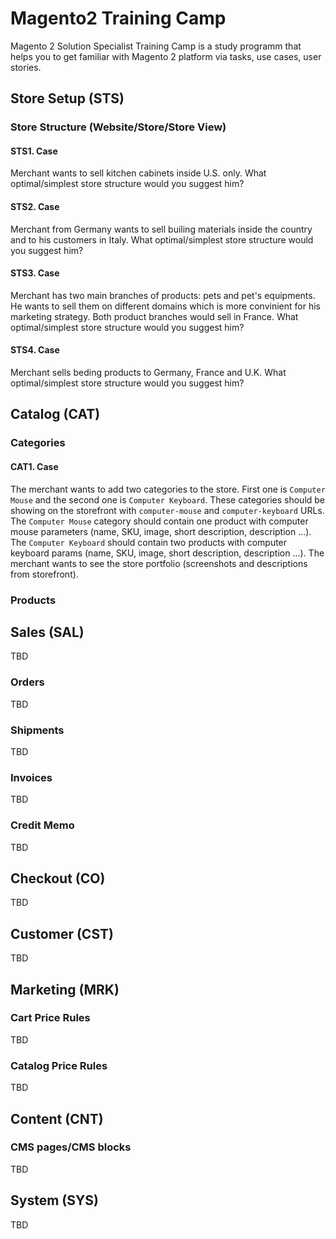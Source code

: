 # Magento2 Training Camp

Magento 2 Solution Specialist Training Camp is a study programm that helps you to get familiar with Magento 2 platform 
via tasks, use cases, user stories.


## Store Setup (STS)

### Store Structure (Website/Store/Store View)

#### STS1. Case

Merchant wants to sell kitchen cabinets inside U.S. only. What optimal/simplest store structure would you suggest him?

#### STS2. Case 

Merchant from Germany wants to sell builing materials inside the country and to his customers in Italy. What optimal/simplest store structure would you suggest him?

#### STS3. Case

Merchant has two main branches of products: pets and pet's equipments. He wants to sell them on different domains which is more convinient for his marketing strategy. Both product branches would sell in France. What optimal/simplest store structure would you suggest him?

#### STS4. Case

Merchant sells beding products to Germany, France and U.K. What optimal/simplest store structure would you suggest him?

## Catalog (CAT)

### Categories

#### CAT1. Case 

The merchant wants to add two categories to the store.
First one is `Computer Mouse` and the second one is `Computer Keyboard`.
These categories should be showing on the storefront with `computer-mouse` and `computer-keyboard` URLs.
The `Computer Mouse` category should contain one product with computer mouse parameters (name, SKU, image, short description, description ...).
The `Computer Keyboard` should contain two products with computer keyboard params (name, SKU, image, short description, description ...).
The merchant wants to see the store portfolio (screenshots and descriptions from storefront).

### Products

## Sales (SAL)

TBD

### Orders

TBD

### Shipments

TBD

### Invoices

TBD

### Credit Memo

TBD

## Checkout (CO)

TBD

## Customer (CST)

TBD

## Marketing (MRK)

### Cart Price Rules

TBD

### Catalog Price Rules

TBD

## Content (CNT)

### CMS pages/CMS blocks

TBD

## System (SYS)

TBD

